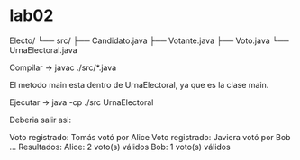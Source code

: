 # lab02

Electo/
└── src/
    ├── Candidato.java
    ├── Votante.java
    ├── Voto.java
    └── UrnaElectoral.java

Compilar -> javac ./src/*.java

El metodo main esta dentro de UrnaElectoral, ya que es la clase main.

Ejecutar -> java -cp ./src UrnaElectoral


Deberia salir asi:

Voto registrado: Tomás votó por Alice
Voto registrado: Javiera votó por Bob
...
Resultados:
Alice: 2 voto(s) válidos
Bob: 1 voto(s) válidos
